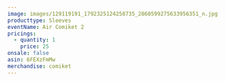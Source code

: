 ```yaml
---
image: images/129119191_1792325124258735_2860599275633956351_n.jpg
producttype: Sleeves
eventName: Air Comiket 2
pricings:
  - quantity: 1
    price: 25
onsale: false
asin: 6FEXzFmMw
merchandise: comiket
---
```

